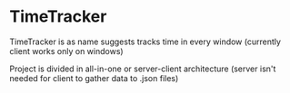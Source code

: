 # TimeTracker
TimeTracker is as name suggests tracks time in every window (currently client works only on windows)

Project is divided in all-in-one or server-client architecture (server isn't needed for client to gather data to .json files)
